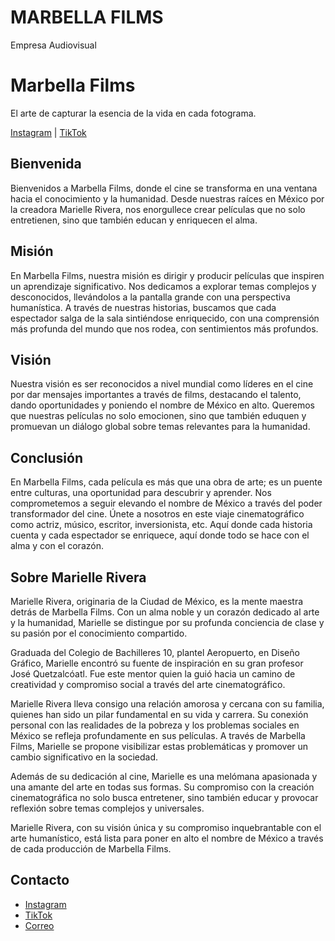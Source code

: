 # MARBELLA FILMS
Empresa Audiovisual
# Marbella Films

El arte de capturar la esencia de la vida en cada fotograma.

[Instagram](https://www.instagram.com/damnmaar?igsh=NXd1aWNrNno2Z2Fn) | [TikTok](https://www.tiktok.com/@damnmaar?lang=en&is_from_webapp=1&sender_device=mobile&sender_web_id=7374960696700241413)

## Bienvenida
Bienvenidos a Marbella Films, donde el cine se transforma en una ventana hacia el conocimiento y la humanidad. Desde nuestras raíces en México por la creadora Marielle Rivera, nos enorgullece crear películas que no solo entretienen, sino que también educan y enriquecen el alma.

## Misión 
En Marbella Films, nuestra misión es dirigir y producir películas que inspiren un aprendizaje significativo. Nos dedicamos a explorar temas complejos y desconocidos, llevándolos a la pantalla grande con una perspectiva humanística. A través de nuestras historias, buscamos que cada espectador salga de la sala sintiéndose enriquecido, con una comprensión más profunda del mundo que nos rodea, con sentimientos más profundos.

## Visión
Nuestra visión es ser reconocidos a nivel mundial como líderes en el cine por dar mensajes importantes a través de films, destacando el talento, dando oportunidades y poniendo el nombre de México en alto. Queremos que nuestras películas no solo emocionen, sino que también eduquen y promuevan un diálogo global sobre temas relevantes para la humanidad.

## Conclusión
En Marbella Films, cada película es más que una obra de arte; es un puente entre culturas, una oportunidad para descubrir y aprender. Nos comprometemos a seguir elevando el nombre de México a través del poder transformador del cine. Únete a nosotros en este viaje cinematográfico como actriz, músico, escritor, inversionista, etc. Aquí donde cada historia cuenta y cada espectador se enriquece, aquí donde todo se hace con el alma y con el corazón.

## Sobre Marielle Rivera
Marielle Rivera, originaria de la Ciudad de México, es la mente maestra detrás de Marbella Films. Con un alma noble y un corazón dedicado al arte y la humanidad, Marielle se distingue por su profunda conciencia de clase y su pasión por el conocimiento compartido.

Graduada del Colegio de Bachilleres 10, plantel Aeropuerto, en Diseño Gráfico, Marielle encontró su fuente de inspiración en su gran profesor José Quetzalcóatl. Fue este mentor quien la guió hacia un camino de creatividad y compromiso social a través del arte cinematográfico.

Marielle Rivera lleva consigo una relación amorosa y cercana con su familia, quienes han sido un pilar fundamental en su vida y carrera. Su conexión personal con las realidades de la pobreza y los problemas sociales en México se refleja profundamente en sus películas. A través de Marbella Films, Marielle se propone visibilizar estas problemáticas y promover un cambio significativo en la sociedad.

Además de su dedicación al cine, Marielle es una melómana apasionada y una amante del arte en todas sus formas. Su compromiso con la creación cinematográfica no solo busca entretener, sino también educar y provocar reflexión sobre temas complejos y universales.

Marielle Rivera, con su visión única y su compromiso inquebrantable con el arte humanístico, está lista para poner en alto el nombre de México a través de cada producción de Marbella Films.

## Contacto
- [Instagram](https://www.instagram.com/damnmaar?igsh=NXd1aWNrNno2Z2Fn)
- [TikTok](https://www.tiktok.com/@damnmaar?lang=en&is_from_webapp=1&sender_device=mobile&sender_web_id=7374960696700241413)
- [Correo](mailto:mariellerivera298@gmail.com)